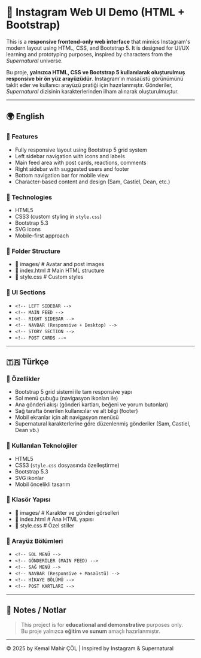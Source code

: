 # 📸 Instagram Web UI Demo (HTML + Bootstrap)

This is a **responsive frontend-only web interface** that mimics Instagram's modern layout using HTML, CSS, and Bootstrap 5. It is designed for UI/UX learning and prototyping purposes, inspired by characters from the *Supernatural* universe.

Bu proje, **yalnızca HTML, CSS ve Bootstrap 5 kullanılarak oluşturulmuş responsive bir ön yüz arayüzüdür**. Instagram’ın masaüstü görünümünü taklit eder ve kullanıcı arayüzü pratiği için hazırlanmıştır. Gönderiler, *Supernatural* dizisinin karakterlerinden ilham alınarak oluşturulmuştur.

---

## 🌍 English

### 🚀 Features

- Fully responsive layout using Bootstrap 5 grid system
- Left sidebar navigation with icons and labels
- Main feed area with post cards, reactions, comments
- Right sidebar with suggested users and footer
- Bottom navigation bar for mobile view
- Character-based content and design (Sam, Castiel, Dean, etc.)

### 🔧 Technologies

- HTML5  
- CSS3 (custom styling in `style.css`)  
- Bootstrap 5.3  
- SVG icons  
- Mobile-first approach  

### 📁 Folder Structure

- 📁 images/ # Avatar and post images
- 📄 index.html # Main HTML structure
- 🎨 style.css # Custom styles


### 🎨 UI Sections

- `<!-- LEFT SIDEBAR -->`  
- `<!-- MAIN FEED -->`  
- `<!-- RIGHT SIDEBAR -->`  
- `<!-- NAVBAR (Responsive + Desktop) -->`  
- `<!-- STORY SECTION -->`  
- `<!-- POST CARDS -->`

---

## 🇹🇷 Türkçe

### 🚀 Özellikler

- Bootstrap 5 grid sistemi ile tam responsive yapı
- Sol menü çubuğu (navigasyon ikonları ile)
- Ana gönderi akışı (gönderi kartları, beğeni ve yorum butonları)
- Sağ tarafta önerilen kullanıcılar ve alt bilgi (footer)
- Mobil ekranlar için alt navigasyon menüsü
- Supernatural karakterlerine göre düzenlenmiş gönderiler (Sam, Castiel, Dean vb.)

### 🔧 Kullanılan Teknolojiler

- HTML5  
- CSS3 (`style.css` dosyasında özelleştirme)  
- Bootstrap 5.3  
- SVG ikonlar  
- Mobil öncelikli tasarım

### 📁 Klasör Yapısı

- 📁 images/ # Karakter ve gönderi görselleri
- 📄 index.html # Ana HTML yapısı
- 🎨 style.css # Özel stiller

### 🎨 Arayüz Bölümleri

- `<!-- SOL MENÜ -->`  
- `<!-- GÖNDERİLER (MAIN FEED) -->`  
- `<!-- SAĞ MENÜ -->`  
- `<!-- NAVBAR (Responsive + Masaüstü) -->`  
- `<!-- HİKAYE BÖLÜMÜ -->`  
- `<!-- POST KARTLARI -->`

---

## 📌 Notes / Notlar

> This project is for **educational and demonstrative** purposes only.  
> Bu proje yalnızca **eğitim ve sunum** amaçlı hazırlanmıştır.

---

© 2025 by Kemal Mahir ÇÖL | Inspired by Instagram & Supernatural
